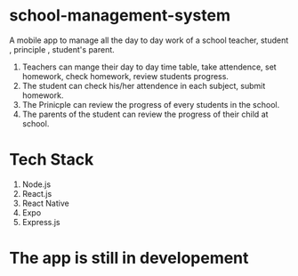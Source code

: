 # school-management-system

A mobile app to manage all the day to day work of a school teacher, student , principle , student's parent.

1. Teachers can mange their day to day time table, take attendence, set homework, check homework, review students progress.
2. The student can check his/her attendence in each subject, submit homework.
3. The Prinicple can review the progress of every students in the school.
4. The parents of the student can review the progress of their child at school.

# Tech Stack

1. Node.js
2. React.js
3. React Native
4. Expo
5. Express.js

# The app is still in developement 
